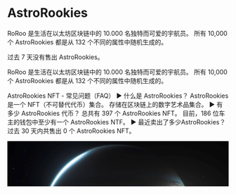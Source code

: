 # AstroRookies

RoRoo 是生活在以太坊区块链中的 10.000 名独特而可爱的宇航员。 所有 10,000 个 AstroRookies 都是从 132 个不同的属性中随机生成的。

过去 7 天没有售出 AstroRookies。

RoRoo 是生活在以太坊区块链中的 10.000 名独特而可爱的宇航员。 所有 10,000 个 AstroRookies 都是从 132 个不同的属性中随机生成的。

AstroRookies NFT - 常见问题（FAQ）
▶ 什么是 AstroRookies？
AstroRookies 是一个 NFT（不可替代代币）集合。 存储在区块链上的数字艺术品集合。
▶ 有多少 AstroRookies 代币？
总共有 397 个 AstroRookies NFT。 目前，186 位车主的钱包中至少有一个 AstroRookies NTF。
▶ 最近卖出了多少AstroRookies？
过去 30 天内共售出 0 个 AstroRookies NFT。

![unnamed](unnamed.jpg)
